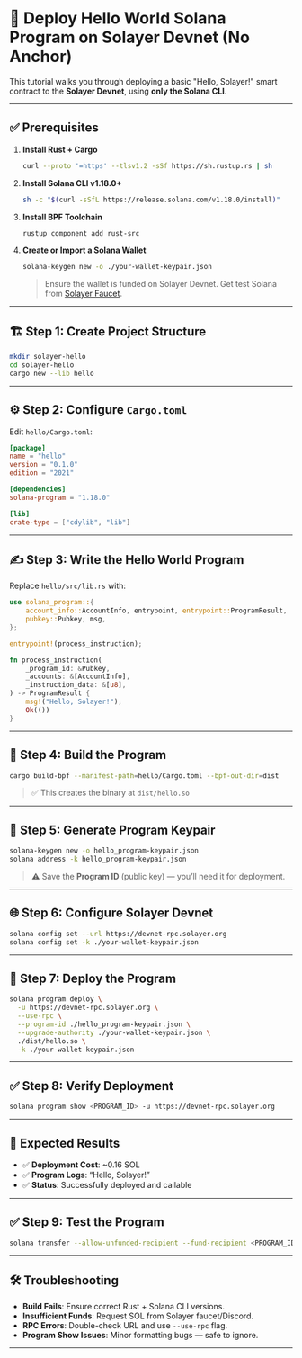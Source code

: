 # 🚀 Deploy Hello World Solana Program on Solayer Devnet (No Anchor)

This tutorial walks you through deploying a basic "Hello, Solayer!" smart contract to the **Solayer Devnet**, using **only the Solana CLI**.

---

## ✅ Prerequisites

1. **Install Rust + Cargo**
   ```bash
   curl --proto '=https' --tlsv1.2 -sSf https://sh.rustup.rs | sh
   ```

2. **Install Solana CLI v1.18.0+**
   ```bash
   sh -c "$(curl -sSfL https://release.solana.com/v1.18.0/install)"
   ```

3. **Install BPF Toolchain**
   ```bash
   rustup component add rust-src
   ```

4. **Create or Import a Solana Wallet**
   ```bash
   solana-keygen new -o ./your-wallet-keypair.json
   ```

   > Ensure the wallet is funded on Solayer Devnet. Get test Solana from [Solayer Faucet]([https://discord.gg/solana](https://explorer.solayer.org/faucet)).

---

## 🏗️ Step 1: Create Project Structure

```bash
mkdir solayer-hello
cd solayer-hello
cargo new --lib hello
```

---

## ⚙️ Step 2: Configure `Cargo.toml`

Edit `hello/Cargo.toml`:

```toml
[package]
name = "hello"
version = "0.1.0"
edition = "2021"

[dependencies]
solana-program = "1.18.0"

[lib]
crate-type = ["cdylib", "lib"]
```

---

## ✍️ Step 3: Write the Hello World Program

Replace `hello/src/lib.rs` with:

```rust
use solana_program::{
    account_info::AccountInfo, entrypoint, entrypoint::ProgramResult,
    pubkey::Pubkey, msg,
};

entrypoint!(process_instruction);

fn process_instruction(
    _program_id: &Pubkey,
    _accounts: &[AccountInfo],
    _instruction_data: &[u8],
) -> ProgramResult {
    msg!("Hello, Solayer!");
    Ok(())
}
```

---

## 🧱 Step 4: Build the Program

```bash
cargo build-bpf --manifest-path=hello/Cargo.toml --bpf-out-dir=dist
```

> ✅ This creates the binary at `dist/hello.so`

---

## 🔑 Step 5: Generate Program Keypair

```bash
solana-keygen new -o hello_program-keypair.json
solana address -k hello_program-keypair.json
```

> ⚠️ Save the **Program ID** (public key) — you’ll need it for deployment.

---

## 🌐 Step 6: Configure Solayer Devnet

```bash
solana config set --url https://devnet-rpc.solayer.org
solana config set -k ./your-wallet-keypair.json
```

---

## 🚀 Step 7: Deploy the Program

```bash
solana program deploy \
  -u https://devnet-rpc.solayer.org \
  --use-rpc \
  --program-id ./hello_program-keypair.json \
  --upgrade-authority ./your-wallet-keypair.json \
  ./dist/hello.so \
  -k ./your-wallet-keypair.json
```

---

## ✅ Step 8: Verify Deployment

```bash
solana program show <PROGRAM_ID> -u https://devnet-rpc.solayer.org
```

---

## 📝 Expected Results

- ✅ **Deployment Cost**: ~0.16 SOL
- ✅ **Program Logs**: “Hello, Solayer!”
- ✅ **Status**: Successfully deployed and callable

---

## ✅ Step 9: Test the Program

```bash
solana transfer --allow-unfunded-recipient --fund-recipient <PROGRAM_ID> 0.001
```

---

## 🛠️ Troubleshooting

- **Build Fails**: Ensure correct Rust + Solana CLI versions.
- **Insufficient Funds**: Request SOL from Solayer faucet/Discord.
- **RPC Errors**: Double-check URL and use `--use-rpc` flag.
- **Program Show Issues**: Minor formatting bugs — safe to ignore.

---
